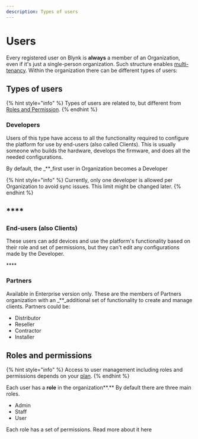 ```yaml
---
description: Types of users
---
```


# Users

Every registered user on Blynk is **always** a member of an Organization, even if it's just a single-person organization. Such structure enables [multi-tenancy](multi-tenant-tree-structure.md). Within the organization there can be different types of users:

## **Types of users**

{% hint style="info" %}
Types of users are related to, but different from [Roles and Permission](../blynk.console/settings/access.md).
{% endhint %}

### **Developers**

Users of this type have access to all the functionality required to configure the platform for use by end-users \(also called Clients\). This is usually someone who builds the hardware, develops the firmware, and does all the needed configurations.

By default, the _\*\*_first user in Organization becomes a Developer

{% hint style="info" %}
Currently, only one developer is allowed per Organization to avoid sync issues. This limit might be changed later.
{% endhint %}

## \*\*\*\*

### **End-users \(also Clients\)**

These users can add devices and use the platform's functionality based on their role and set of permissions, but they can't edit any configurations made by the Developer.

\*\*\*\*

### **Partners**

Available in Enterprise version only. These are the members of Partners organization with an _\*\*_additional set of functionality to create and manage clients. Partners could be:

* Distributor 
* Reseller 
* Contractor 
* Installer

## **Roles and permissions**

{% hint style="info" %}
Access to user management including roles and permissions depends on your [plan](https://blynk.io/pricing%20).
{% endhint %}

Each user has a **role** in the organization**.** By default there are three main roles.

* Admin
* Staff
* User

Each role has a set of permissions. Read more about it here

